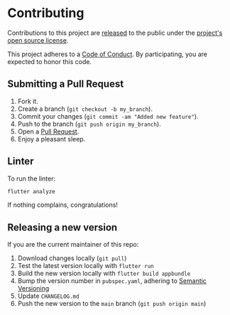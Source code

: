 # Contributing

Contributions to this project are [released](https://help.github.com/articles/github-terms-of-service/#6-contributions-under-repository-license) to the public under the [project's open source license](LICENSE).

This project adheres to a [Code of Conduct][code-of-conduct]. By participating, you are expected to honor this code.

[code-of-conduct]: CODE_OF_CONDUCT.md

## Submitting a Pull Request

1. Fork it.
1. Create a branch (`git checkout -b my_branch`).
1. Commit your changes (`git commit -am "Added new feature"`).
1. Push to the branch (`git push origin my_branch`).
1. Open a [Pull Request][pull-request].
1. Enjoy a pleasant sleep.

## Linter

To run the linter:

```sh
flutter analyze
```

If nothing complains, congratulations!

## Releasing a new version

If you are the current maintainer of this repo:

1. Download changes locally (`git pull`)
1. Test the latest version locally with `flutter run`
1. Build the new version locally with `flutter build appbundle`
1. Bump the version number in `pubspec.yaml`, adhering to [Semantic Versioning](http://semver.org/)
1. Update `CHANGELOG.md`
1. Push the new version to the `main` branch (`git push origin main`)

[pull-request]: https://github.com/OutdatedGuy/Whats-That-Anime/pulls
